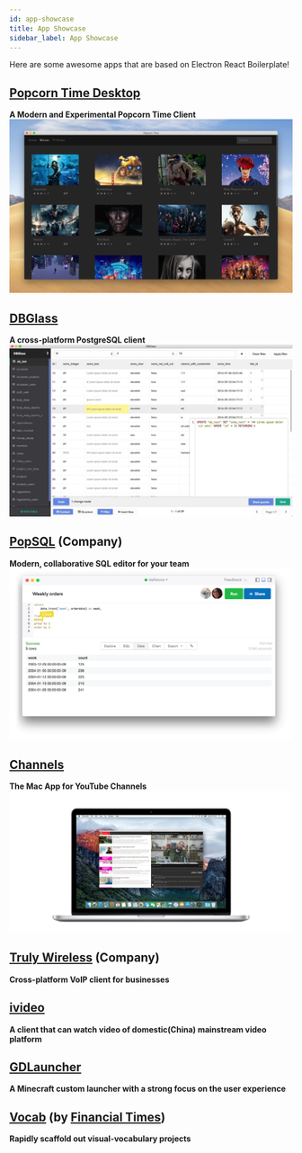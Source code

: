 ```yaml
---
id: app-showcase
title: App Showcase
sidebar_label: App Showcase
---
```


Here are some awesome apps that are based on Electron React Boilerplate!

## [Popcorn Time Desktop](https://github.com/amilajack/popcorn-time-desktop)
**A Modern and Experimental Popcorn Time Client**
![popcorn time desktop](/img/app-showcase/popcorn-time-desktop.png)

## [DBGlass](https://github.com/web-pal/DBGlass)
**A cross-platform PostgreSQL client**
![dbglass](/img/app-showcase/dbglass.jpg)

## [PopSQL](https://popsql.io) (Company)
**Modern, collaborative SQL editor for your team**
![popsql](/img/app-showcase/popsql.gif)

## [Channels](https://github.com/BuckyMaler/channels)
**The Mac App for YouTube Channels**
![channels](/img/app-showcase/channels.jpg)

## [Truly Wireless](https://truly.co) (Company)
**Cross-platform VoIP client for businesses**

## [ivideo](https://github.com/phobal/ivideo)
**A client that can watch video of domestic(China) mainstream video platform**

## [GDLauncher](https://github.com/gorilla-devs/GDLauncher)
**A Minecraft custom launcher with a strong focus on the user experience**

## [Vocab](https://github.com/ft-interactive/vocab) (by [Financial Times](https://www.ft.com))
**Rapidly scaffold out visual-vocabulary projects**
